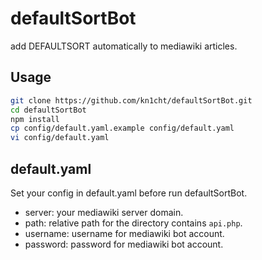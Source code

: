# defaultSortBot
add DEFAULTSORT automatically to mediawiki articles.

## Usage

```bash
git clone https://github.com/kn1cht/defaultSortBot.git
cd defaultSortBot
npm install
cp config/default.yaml.example config/default.yaml
vi config/default.yaml
```

## default.yaml

Set your config in default.yaml before run defaultSortBot.

- server: your mediawiki server domain.
- path: relative path for the directory contains `api.php`.
- username: username for mediawiki bot account.
- password: password for mediawiki bot account.

